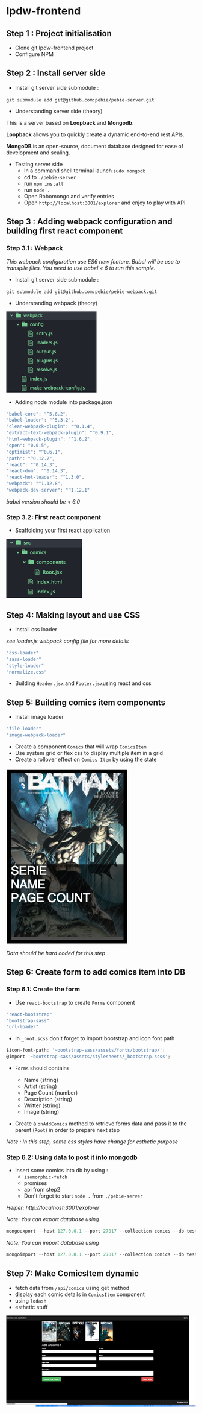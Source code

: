 # lpdw-frontend

## Step 1 : Project initialisation

* Clone git lpdw-frontend project
* Configure NPM

## Step 2 : Install server side

* Install git server side submodule :

`git submodule add git@github.com:pebie/pebie-server.git`

* Understanding server side (theory)

This is a server based on **Loopback** and **Mongodb**.

**Loopback** allows you to quickly create a dynamic end-to-end rest APIs.

**MongoDB** is an open-source, document database designed for ease of development and scaling.

* Testing server side
  * In a command shell terminal launch `sudo mongodb`
  * cd to `./pebie-server`
  * run `npm install`
  * run `node .`
  * Open Robomongo and verify entries
  * Open `http://localhost:3001/explorer` and enjoy to play with API

## Step 3 : Adding webpack configuration and building first react component

### Step 3.1 : Webpack

*This webpack configuration use ES6 new feature. Babel will be use to transpile files. You need to use babel < 6 to run this sample.*

* Install git server side submodule :

`git submodule add git@github.com:pebie/pebie-webpack.git`

* Understanding webpack (theory)

![alt text](./docs/webpack.png)

* Adding node module into package.json

```javascript
"babel-core": "^5.8.2",
"babel-loader": "^5.3.2",
"clean-webpack-plugin": "^0.1.4",
"extract-text-webpack-plugin": "^0.9.1",
"html-webpack-plugin": "^1.6.2",
"open": "0.0.5",
"optimist": "^0.6.1",
"path": "^0.12.7",
"react": "^0.14.3",
"react-dom": "^0.14.3",
"react-hot-loader": "^1.3.0",
"webpack": "^1.12.8",
"webpack-dev-server": "^1.12.1"
```
*babel version should be < 6.0*

### Step 3.2: First react component

* Scaffolding your first react application

![alt text](./docs/react.png)

## Step 4: Making layout and use CSS

* Install css loader

*see loader.js webpack config file for more details*

```javascript
"css-loader"
"sass-loader"
"style-loader"
"normalize.css"
```

* Building `Header.jsx` and `Footer.jsx`using react and css

## Step 5: Building comics item components

* Install image loader

```javascript
"file-loader"
"image-webpack-loader"
```
* Create a component `Comics` that will wrap `ComicsItem`
* Use system grid or flex css to display multiple item in a grid
* Create a rollover effect on `Comics Item` by using the state

![alt text](./docs/cover.png)

*Data should be hard coded for this step*

## Step 6: Create form to add comics item into DB

### Step 6.1: Create the form
* Use `react-bootstrap` to create `Forms` component

```javascript
"react-bootstrap"
"bootstrap-sass"
"url-loader"
```

* In `_root.scss` don't forget to import bootstrap and icon font path

```javascript
$icon-font-path: '~bootstrap-sass/assets/fonts/bootstrap/';
@import '~bootstrap-sass/assets/stylesheets/_bootstrap.scss';
```

* `Forms` should contains
  * Name (string)
  * Artist (string)
  * Page Count (number)
  * Description (string)
  * Writter (string)
  * Image (string)

* Create a `onAddComics` method to retrieve forms data and pass it to the parent (`Root`) in order to prepare next step

*Note : In this step, some css styles have change for esthetic purpose*

### Step 6.2: Using data to post it into mongodb

* Insert some comics into db by using :
  * `isomorphic-fetch`
  * promises
  * api from step2
  * Don't forget to start `node .` from `./pebie-server`

*Helper: http://localhost:3001/explorer*

*Note: You can export database using*

```javascript
mongoexport --host 127.0.0.1 --port 27017 --collection comics --db test --out comics-db.json
```

*Note: You can import database using*

```javascript
mongoimport --host 127.0.0.1 --port 27017 --collection comics --db test --file comics-db.json
```

## Step 7: Make ComicsItem dynamic

  * fetch data from `/api/comics` using get method
  * display each comic details in `ComicsItem` component
  * using `lodash`
  * esthetic stuff

![alt text](./docs/step7.png)
